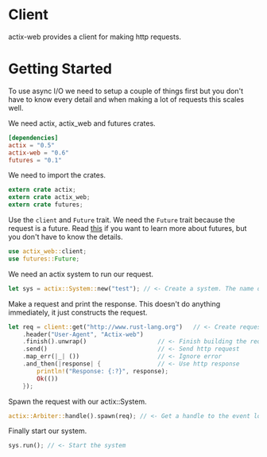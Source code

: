 # Client

actix-web provides a client for making http requests.

# Getting Started

To use async I/O we need to setup a couple of things first but you don't have
to know every detail and when making a lot of requests this scales well.


We need actix, actix_web and futures crates.

```toml
[dependencies]
actix = "0.5"
actix-web = "0.6"
futures = "0.1"
```

We need to import the crates.

```rust
extern crate actix;
extern crate actix_web;
extern crate futures;
```

Use the `client` and `Future` trait. We need the `Future` trait because the request is a future.
Read [this](https://tokio.rs/docs/getting-started/futures/) if you want to learn more about futures,
but you don't have to know the details.

```rust
use actix_web::client;
use futures::Future;
```

We need an actix system to run our request.

```rust
let sys = actix::System::new("test"); // <- Create a system. The name of the system doesn't matter.
```

Make a request and print the response. This doesn't do anything immediately, it just constructs
the request. 

```rust
let req = client::get("http://www.rust-lang.org")   // <- Create request builder
    .header("User-Agent", "Actix-web")
    .finish().unwrap()                    // <- Finish building the request
    .send()                               // <- Send http request
    .map_err(|_| ())                      // <- Ignore error
    .and_then(|response| {                // <- Use http response
        println!("Response: {:?}", response);
        Ok(())
    });
```

Spawn the request with our actix::System.

```rust
actix::Arbiter::handle().spawn(req); // <- Get a handle to the event loop and spawn the http request.
```

Finally start our system.

```rust
sys.run(); // <- Start the system
```
